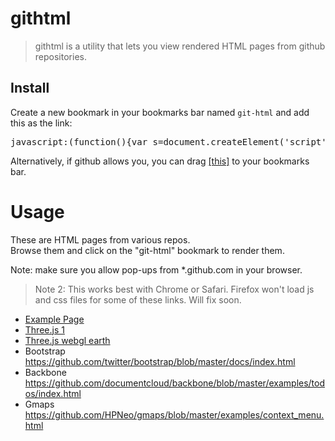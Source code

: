 githtml
===========
> githtml is a utility that lets you view rendered HTML pages from github repositories.


Install
-------
Create a new bookmark in your bookmarks bar named `git-html` and add this as the link:
<pre>
javascript:(function(){var s=document.createElement('script');s.src='https://raw.github.com/ryt/githtml/master/githtml.min.js?1';document.body.appendChild(s);})();
</pre>

Alternatively, if github allows you, you can drag 
<a href="javascript:(function(){var s=document.createElement('script');s.src='https://raw.github.com/ryt/githtml/master/githtml.min.js?1';document.body.appendChild(s);})();" title="git-html">[this]</a> to your bookmarks bar.

Usage
=====
These are HTML pages from various repos.<br>
Browse them and click on the "git-html" bookmark to render them. 

Note: make sure you allow pop-ups from *.github.com in your browser.

> Note 2: This works best with Chrome or Safari. Firefox won't load js and css files for some of these links. Will fix soon.

* <a href="https://github.com/ryt/githtml/blob/master/example.html">Example Page</a>
* <a href="https://github.com/mrdoob/three.js/blob/master/examples/canvas_interactive_cubes_tween.html">Three.js 1</a>
* <a href="https://github.com/mrdoob/three.js/blob/master/examples/webgl_trackballcamera_earth.html">Three.js webgl earth</a>
* Bootstrap <a href="https://github.com/twitter/bootstrap/blob/master/docs/index.html">https://github.com/twitter/bootstrap/blob/master/docs/index.html</a>
* Backbone <a href="https://github.com/documentcloud/backbone/blob/master/examples/todos/index.html">https://github.com/documentcloud/backbone/blob/master/examples/todos/index.html</a>
* Gmaps <a href="https://github.com/HPNeo/gmaps/blob/master/examples/context_menu.html">https://github.com/HPNeo/gmaps/blob/master/examples/context_menu.html</a>